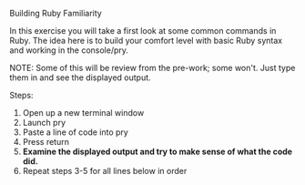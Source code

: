Building Ruby Familiarity

In this exercise you will take a first look at some common commands in Ruby.
The idea here is to build your comfort level with basic Ruby syntax and
working in the console/pry.

NOTE: Some of this will be review from the pre-work; some won't.
Just type them in and see the displayed output.

Steps:
  1. Open up a new terminal window
  2. Launch pry
  3. Paste a line of code into pry
  4. Press return
  5. **Examine the displayed output and try to make sense of what the code did.**
  6. Repeat steps 3-5 for all lines below in order

